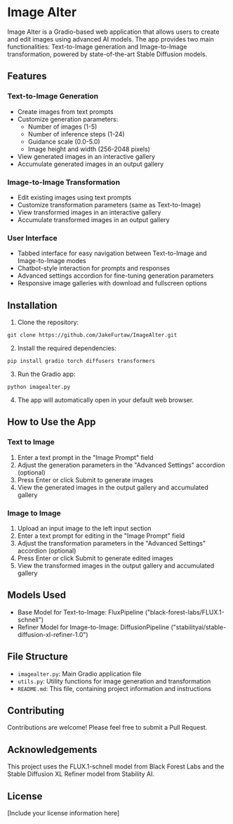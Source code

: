# Image Alter

Image Alter is a Gradio-based web application that allows users to create and edit images using advanced AI models. The app provides two main functionalities: Text-to-Image generation and Image-to-Image transformation, powered by state-of-the-art Stable Diffusion models.

## Features

### Text-to-Image Generation
- Create images from text prompts
- Customize generation parameters:
  - Number of images (1-5)
  - Number of inference steps (1-24)
  - Guidance scale (0.0-5.0)
  - Image height and width (256-2048 pixels)
- View generated images in an interactive gallery
- Accumulate generated images in an output gallery

### Image-to-Image Transformation
- Edit existing images using text prompts
- Customize transformation parameters (same as Text-to-Image)
- View transformed images in an interactive gallery
- Accumulate transformed images in an output gallery

### User Interface
- Tabbed interface for easy navigation between Text-to-Image and Image-to-Image modes
- Chatbot-style interaction for prompts and responses
- Advanced settings accordion for fine-tuning generation parameters
- Responsive image galleries with download and fullscreen options

## Installation

1. Clone the repository:
```
git clone https://github.com/JakeFurtaw/ImageAlter.git
```

2. Install the required dependencies:
```
pip install gradio torch diffusers transformers
```

3. Run the Gradio app:
```
python imagealter.py
```

4. The app will automatically open in your default web browser.

## How to Use the App

### Text to Image
1. Enter a text prompt in the "Image Prompt" field
2. Adjust the generation parameters in the "Advanced Settings" accordion (optional)
3. Press Enter or click Submit to generate images
4. View the generated images in the output gallery and accumulated gallery

### Image to Image
1. Upload an input image to the left input section
2. Enter a text prompt for editing in the "Image Prompt" field
3. Adjust the transformation parameters in the "Advanced Settings" accordion (optional)
4. Press Enter or click Submit to generate edited images
5. View the transformed images in the output gallery and accumulated gallery

## Models Used

- Base Model for Text-to-Image: FluxPipeline ("black-forest-labs/FLUX.1-schnell")
- Refiner Model for Image-to-Image: DiffusionPipeline ("stabilityai/stable-diffusion-xl-refiner-1.0")

## File Structure

- `imagealter.py`: Main Gradio application file
- `utils.py`: Utility functions for image generation and transformation
- `README.md`: This file, containing project information and instructions

## Contributing

Contributions are welcome! Please feel free to submit a Pull Request.

## Acknowledgements

This project uses the FLUX.1-schnell model from Black Forest Labs and the Stable Diffusion XL Refiner model from Stability AI.

## License

[Include your license information here]
